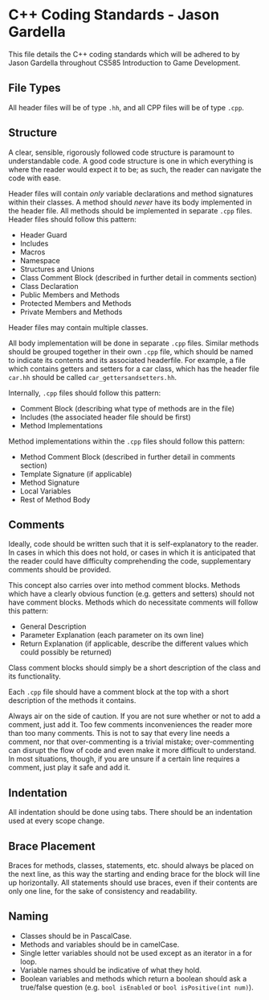 C++ Coding Standards - Jason Gardella
=====================================

This file details the C++ coding standards which will be adhered to by Jason Gardella throughout CS585 Introduction to Game Development.

File Types
----------
All header files will be of type `.hh`, and all CPP files will be of type `.cpp`.

Structure
---------
A clear, sensible, rigorously followed code structure is paramount to understandable code. A good code structure is one in which everything is where the reader would expect it to be; as such, the reader can navigate the code with ease.

Header files will contain *only* variable declarations and method signatures within their classes. A method should *never* have its body implemented in the header file. All methods should be implemented in separate `.cpp` files. Header files should follow this pattern:

- Header Guard 
- Includes
- Macros
- Namespace
- Structures and Unions
- Class Comment Block (described in further detail in comments section)
- Class Declaration
- Public Members and Methods
- Protected Members and Methods
- Private Members and Methods

Header files may contain multiple classes.

All body implementation will be done in separate `.cpp` files. Similar methods should be grouped together in their own `.cpp` file, which should be named to indicate its contents and its associated headerfile.
For example, a file which contains getters and setters for a car class, which has the header file `car.hh` should be called `car_gettersandsetters.hh`.

Internally, `.cpp` files should follow this pattern:

- Comment Block (describing what type of methods are in the file)
- Includes (the associated header file should be first)
- Method Implementations

Method implementations within the `.cpp` files should follow this pattern:

- Method Comment Block (described in further detail in comments section)
- Template Signature (if applicable)
- Method Signature
- Local Variables
- Rest of Method Body

Comments
--------
Ideally, code should be written such that it is self-explanatory to the reader. In cases in which this does not hold, or cases in which it is anticipated that the reader could have difficulty comprehending the code,
supplementary comments should be provided.

This concept also carries over into method comment blocks. Methods which have a clearly obvious function (e.g. getters and setters) should not have comment blocks. Methods which do necessitate comments will follow this pattern:

- General Description
- Parameter Explanation (each parameter on its own line)
- Return Explanation (if applicable, describe the different values which could possibly be returned)

Class comment blocks should simply be a short description of the class and its functionality.

Each `.cpp` file should have a comment block at the top with a short description of the methods it contains.

Always air on the side of caution. If you are not sure whether or not to add a comment, just add it. Too few comments inconveniences the reader more than too many comments. This is not to say that every line needs a comment, nor that over-commenting
is a trivial mistake; over-commenting can disrupt the flow of code and even make it more difficult to understand. In most situations, though, if you are unsure if a certain line requires a comment, just play it safe and add it.

Indentation
-----------
All indentation should be done using tabs. There should be an indentation used at every scope change.

Brace Placement
---------------
Braces for methods, classes, statements, etc. should always be placed on the next line, as this way the starting and ending brace for the block will line up horizontally.
All statements should use braces, even if their contents are only one line, for the sake of consistency and readability.

Naming
------
- Classes should be in PascalCase.
- Methods and variables should be in camelCase.
- Single letter variables should not be used except as an iterator in a for loop.
- Variable names should be indicative of what they hold.
- Boolean variables and methods which return a boolean should ask a true/false question (e.g. `bool isEnabled` or `bool isPositive(int num)`).
